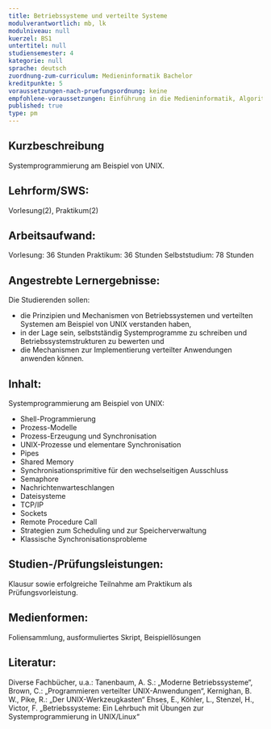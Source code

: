 ```yaml
---
title: Betriebssysteme und verteilte Systeme
modulverantwortlich: mb, lk
modulniveau: null
kuerzel: BS1
untertitel: null
studiensemester: 4
kategorie: null
sprache: deutsch
zuordnung-zum-curriculum: Medieninformatik Bachelor
kreditpunkte: 5
voraussetzungen-nach-pruefungsordnung: keine
empfohlene-voraussetzungen: Einführung in die Medieninformatik, Algorithmen und Programmierung
published: true
type: pm
---
```


## Kurzbeschreibung
Systemprogrammierung am Beispiel von UNIX.

## Lehrform/SWS: 
Vorlesung(2), Praktikum(2)

## Arbeitsaufwand: 
Vorlesung: 36 Stunden
Praktikum: 36 Stunden
Selbststudium: 78 Stunden

## Angestrebte Lernergebnisse:

Die Studierenden sollen:

- die Prinzipien und Mechanismen von Betriebssystemen und verteilten Systemen am Beispiel von UNIX verstanden haben,
- in der Lage sein, selbstständig Systemprogramme zu schreiben und Betriebssystemstrukturen zu bewerten und
- die Mechanismen zur Implementierung verteilter Anwendungen anwenden können.

## Inhalt:

Systemprogrammierung am Beispiel von UNIX: 
- Shell-Programmierung
- Prozess-Modelle
- Prozess-Erzeugung und Synchronisation
- UNIX-Prozesse und elementare Synchronisation
- Pipes
- Shared Memory
- Synchronisationsprimitive für den wechselseitigen Ausschluss
- Semaphore
- Nachrichtenwarteschlangen
- Dateisysteme
- TCP/IP
- Sockets
- Remote Procedure Call
- Strategien zum Scheduling und zur Speicherverwaltung
- Klassische Synchronisationsprobleme

## Studien-/Prüfungsleistungen:
Klausur sowie erfolgreiche Teilnahme am Praktikum als Prüfungsvorleistung.

## Medienformen:
Foliensammlung, ausformuliertes Skript, Beispiellösungen

## Literatur:
Diverse Fachbücher, u.a.: Tanenbaum, A. S.: „Moderne Betriebssysteme“, Brown, C.: „Programmieren verteilter UNIX-Anwendungen“, Kernighan, B. W., Pike, R.: „Der UNIX-Werkzeugkasten“
Ehses, E., Köhler, L., Stenzel, H., Victor, F. „Betriebssysteme: Ein Lehrbuch mit Übungen zur Systemprogrammierung in UNIX/Linux“

